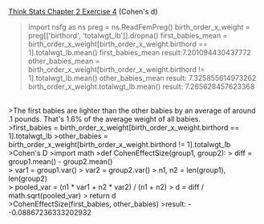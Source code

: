 [Think Stats Chapter 2 Exercise 4](http://greenteapress.com/thinkstats2/html/thinkstats2003.html#toc24) (Cohen's d)

>import nsfg as ns
>preg = ns.ReadFemPreg()
>birth_order_x_weight = preg[['birthord', 'totalwgt_lb']].dropna()
>first_babies_mean = birth_order_x_weight[birth_order_x_weight.birthord == 1].totalwgt_lb.mean()
>first_babies_mean
>result:7.201094430437772
>other_babies_mean = birth_order_x_weight[birth_order_x_weight.birthord != 1].totalwgt_lb.mean()
>other_babies_mean
>result: 7.325855614973262
>birth_order_x_weight.totalwgt_lb.mean()
>result: 7.265628457623368
<br>
>The first babies are lighter than the other babies by an average of around .1 pounds. That's 1.6% of the average weight of all babies.
<br>
>first_babies = birth_order_x_weight[birth_order_x_weight.birthord == 1].totalwgt_lb
>other_babies = birth_order_x_weight[birth_order_x_weight.birthord != 1].totalwgt_lb
>Cohen's D
>import math
>def CohenEffectSize(group1, group2):
>    diff = group1.mean() - group2.mean()
<br>
>    var1 = group1.var()
>    var2 = group2.var()
>    n1, n2 = len(group1), len(group2)
<br>
>    pooled_var = (n1 * var1 + n2 * var2) / (n1 + n2)
>    d = diff / math.sqrt(pooled_var)
>    return d
<br>
>CohenEffectSize(first_babies, other_babies)
>result: --0.08867236333202932

